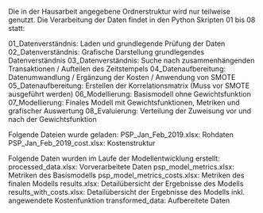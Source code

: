 Die in der Hausarbeit angegebene Ordnerstruktur wird nur teilweise genutzt. 
Die Verarbeitung der Daten findet in den Python Skripten 01 bis 08 statt:

01_Datenverständnis: Laden und grundlegende Prüfung der Daten
02_Datenverständnis: Grafische Darstellung grundlegendes Datenverständnis
03_Datenverständnis: Suche nach zusammenhängenden Transaktionen / Aufteilen des Zeitstempels
04_Datenaufbereitung: Datenumwandlung / Ergänzung der Kosten / Anwendung von SMOTE
05_Datenaufbereitung: Erstellen der Korrelationsmatrix (Muss vor SMOTE ausgeführt werden)
06_Modellierung: Basismodell ohne Gewichtsfunktion
07_Modellierung: Finales Modell mit Gewichtsfunktionen, Metriken und grafischer Auswertung
08_Evaluierung: Verteilung der Zuweisung vor und nach der Gewichtsfunktion

Folgende Dateien wurde geladen:
PSP_Jan_Feb_2019.xlsx: Rohdaten
PSP_Jan_Feb_2019_cost.xlsx: Kostenstruktur

Folgende Daten wurden im Laufe der Modellentwicklung erstellt:
processed_data.xlsx: Vorverarbeitete Daten
psp_model_metrics.xlsx: Metriken des Basismodells
psp_model_metrics_costs.xlsx: Metriken des finalen Modells
results.xlsx: Detailübersicht der Ergebnisse des Modells
results_with_costs.xlsx: Detailübersicht der Ergebnisse des Modells inkl. angewendete Kostenfunktion
transformed_data: Aufbereitete Daten
